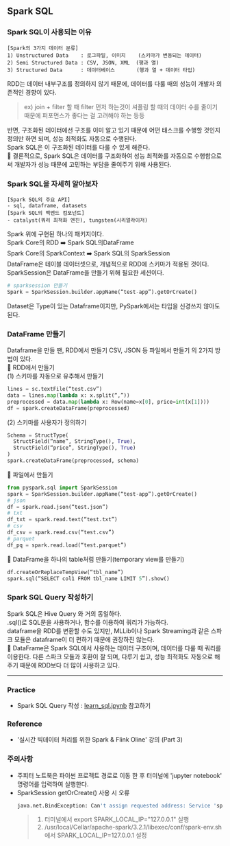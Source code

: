 ## Spark SQL

### Spark SQL이 사용되는 이유
```
[Spark의 3가지 데이터 분류]
1) Unstructured Data    : 로그파일, 이미지    (스키마가 변동되는 데이터)
2) Semi Structured Data : CSV, JSON, XML  (행과 열)
3) Structured Data      : 데이터베이스       (행과 열 + 데이터 타입)
```
RDD는 데이터 내부구조를 정의하지 않기 때문에, 데이터를 다룰 때의 성능이 개발자 의존적인 경향이 있다.   
> ex) join + filter 할 때 filter 먼저 하는것이 셔플링 할 때의 데이터 수를 줄이기 때문에 퍼포먼스가 좋다는 걸 고려해야 하는 등등

반면, 구조화된 데이터에선 구조를 이미 알고 있기 때문에 어떤 태스크를 수행할 것인지 정의만 하면 되며, 성능 최적화도 자동으로 수행된다.   
Spark SQL은 이 구조화된 데이터를 다룰 수 있게 해준다.   
:star2: 결론적으로, Spark SQL은 데이터를 구조화하여 성능 최적화를 자동으로 수행함으로써 개발자가 성능 때문에 고민하는 부담을 줄여주기 위해 사용된다.

### Spark SQL을 자세히 알아보자
```
[Spark SQL의 주요 API]
- sql, dataframe, datasets
[Spark SQL의 백엔드 컴포넌트]
- catalyst(쿼리 최적화 엔진), tungsten(시리얼라이저)
```
Spark 위에 구현된 하나의 패키지이다.   
Spark Core의 RDD :arrow_right: Spark SQL의DataFrame   
Spark Core의 SparkContext :arrow_right: Spark SQL의 SparkSession   
DataFrame은 테이블 데이터셋으로, 개념적으로 RDD에 스키마가 적용된 것이다.   
SparkSession은 DataFrame을 만들기 위해 필요한 세션이다.   
```python
# sparksession 만들기
Spark = SparkSession.builder.appName(“test-app”).getOrCreate()
```
Dataset은 Type이 있는 Dataframe이지만, PySpark에서는 타입을 신경쓰지 않아도 된다. 

### DataFrame 만들기
Dataframe을 만들 땐, RDD에서 만들기 CSV, JSON 등 파일에서 만들기 의 2가지 방법이 있다.   
📌 RDD에서 만들기   
(1) 스키마를 자동으로 유추해서 만들기
  ```python
  lines = sc.textFile(“test.csv”)
  data = lines.map(lambda x: x.split(“,”))
  preprocessed = data.map(lambda x: Row(name=x[0], price=int(x[1])))
  df = spark.createDataFrame(preprocessed)
  ```
(2) 스키마를 사용자가 정의하기
  ```python
  Schema = StructType(
	StructField(“name”, StringType(), True),
	StructField(“price”, StringType(), True)
  )
  spark.createDataFrame(preprocessed, schema)
  ```

📌 파일에서 만들기   
```python
from pyspark.sql import SparkSession
spark = SparkSession.builder.appName(“test-app”).getOrCreate()
# json
df = spark.read.json(“test.json”)
# txt
df_txt = spark.read.text(“test.txt”)
# csv
df_csv = spark.read.csv(“test.csv”)
# parquet
df_pq = spark.read.load(“test.parquet”)
```

📌 DataFrame을 하나의 table처럼 만들기(temporary view를 만들기)
```python
df.createOrReplaceTempView(“tbl_name”)
spark.sql(“SELECT col1 FROM tbl_name LIMIT 5”).show()
```

### Spark SQL Query 작성하기
Spark SQL은 Hive Query 와 거의 동일하다.   
.sql()로 SQL문을 사용하거나, 함수를 이용하여 쿼리가 가능하다.   
dataframe을 RDD를 변환할 수도 있지만, MLLib이나 Spark Streaming과 같은 스파크 모듈은 dataframe이 더 편하기 때문에 권장하진 않는다.   
:star2: DataFrame은 Spark SQL에서 사용하는 데이터 구조이며, 데이터를 다룰 때 쿼리를 이용한다. 다른 스파크 모듈과 호환이 잘 되며, 다루기 쉽고, 성능 최적화도 자동으로 해주기 때문에 RDD보다 더 많이 사용하고 있다.

-------------
### Practice
- Spark SQL Query 작성 : [learn_sql.jpynb](https://github.com/Jiyongs/dev_study/blob/master/bigdata/learn_sql.ipynb) 참고하기

### Reference
- '실시간 빅데이터 처리를 위한 Spark & Flink Oline' 강의 (Part 3)

### 주의사항
- 주피터 노트북은 파이썬 프로젝트 경로로 이동 한 후 터미널에 'jupyter notebook' 명령어를 입력하여 실행한다.
- SparkSession getOrCreate() 사용 시 오류
  ``` python
  java.net.BindException: Can't assign requested address: Service 'sparkDriver' failed after 16 retries (on a random free port)!
  ``` 
  > 1) 터미널에서 export SPARK_LOCAL_IP="127.0.0.1" 실행 
  > 2) /usr/local/Cellar/apache-spark/3.2.1/libexec/conf/spark-env.sh 에서 SPARK_LOCAL_IP=127.0.0.1 설정


